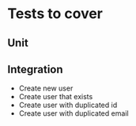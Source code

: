 # Tests to cover

## Unit

## Integration

- Create new user
- Create user that exists
- Create user with duplicated id
- Create user with duplicated email
